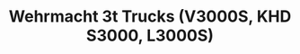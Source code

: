 ---
layout: product
title: "Wehrmacht 3t Trucks (V3000S, KHD S3000, L3000S)"
price: "TBA" 
desc: "Maketa"
img_path: "/assets/img/ICM DS3507.webp"
brand: "N/A"
available: false
special_offer: false
new: false
soon: false
cat: "010000"
subcat: "013600"
subsubcat: "0N/A"
sifra: "ICM DS3507"
popular: false
spec: false
---